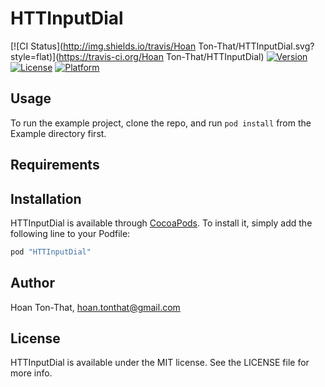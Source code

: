# HTTInputDial

[![CI Status](http://img.shields.io/travis/Hoan Ton-That/HTTInputDial.svg?style=flat)](https://travis-ci.org/Hoan Ton-That/HTTInputDial)
[![Version](https://img.shields.io/cocoapods/v/HTTInputDial.svg?style=flat)](http://cocoapods.org/pods/HTTInputDial)
[![License](https://img.shields.io/cocoapods/l/HTTInputDial.svg?style=flat)](http://cocoapods.org/pods/HTTInputDial)
[![Platform](https://img.shields.io/cocoapods/p/HTTInputDial.svg?style=flat)](http://cocoapods.org/pods/HTTInputDial)

## Usage

To run the example project, clone the repo, and run `pod install` from the Example directory first.

## Requirements

## Installation

HTTInputDial is available through [CocoaPods](http://cocoapods.org). To install
it, simply add the following line to your Podfile:

```ruby
pod "HTTInputDial"
```

## Author

Hoan Ton-That, hoan.tonthat@gmail.com

## License

HTTInputDial is available under the MIT license. See the LICENSE file for more info.
